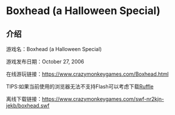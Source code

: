 # Boxhead (a Halloween Special)

## 介绍

游戏名：Boxhead (a Halloween Special)

游戏发布日期：October 27, 2006

在线游玩链接：https://www.crazymonkeygames.com/Boxhead.html

TIPS:如果当前使用的浏览器无法不支持Flash可以考虑下载[Ruffle](https://ruffle.rs/)

离线下载链接：https://www.crazymonkeygames.com/swf-nr2kjn-jekb/boxhead.swf
